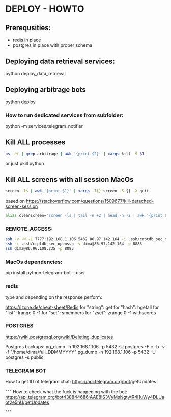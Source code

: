 # DEPLOY - HOWTO
## Prerequsities:
* redis in place
* postgres in place with proper schema

## Deploying data retrieval services:
python deploy_data_retrieval

## Deploying arbitrage bots
python deploy

### How to run dedicated services from subfolder:
python -m services.telegram_notifier

## Kill ALL processes
``` bash
ps -ef | grep arbitrage | awk '{print $2}' | xargs kill -9 $1
```
or just
pkill python

## Kill ALL screens with all session MacOs
``` bash
screen -ls | awk '{print $1}' | xargs -I{} screen -S {} -X quit
```
based on  https://stackoverflow.com/questions/1509677/kill-detached-screen-session

``` bash
alias cleanscreen="screen -ls | tail -n +2 | head -n -2 | awk '{print $1}'| xargs -I{} screen -S {} -X quit"
```

### REMOTE_ACCESS:
``` bash
ssh -v -N -L 7777:192.168.1.106:5432 86.97.142.164 -i .ssh/crptdb_sec_openssh -l dima -p 8883
ssh -i .ssh/crptdb_sec_openssh -v dima@86.97.142.164 -p 8883
ssh dima@86.96.108.235 -p 8883
```

### MacOs dependencies:
pip install python-telegram-bot --user

### redis
type <key>
and depending on the response perform:

https://lzone.de/cheat-sheet/Redis
for "string": get <key>
for "hash": hgetall <key>
for "list": lrange <key> 0 -1
for "set": smembers <key>
for "zset": zrange <key> 0 -1 withscores

### POSTGRES
https://wiki.postgresql.org/wiki/Deleting_duplicates

Postgres backups:
pg_dump -h 192.168.1.106 -p 5432 -U postgres -F c -b -v -f "/home/dima/full_DDMMYYYY"
pg_dump -h 192.168.1.106 -p 5432 -U postgres -s public


### TELEGRAM BOT
How to get ID of telegram chat:
https://api.telegram.org/bot<YourBOTToken>/getUpdates

"""
How to check what the fuck is happening with the bot:
https://api.telegram.org/bot438844686:AAE8lS3VyMsNgtytR4I1uWy4DLUaot2e5hU/getUpdates

"""